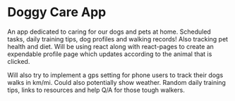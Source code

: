# Doggy Care App

  An app dedicated to caring for our dogs and pets at home. Scheduled tasks, daily training tips, dog profiles and walking records! Also tracking pet health and diet. Will be using react along with react-pages to create an expendable profile page which updates according to the animal that is clicked.

  Will also try to implement a gps setting for phone users to track their dogs walks in km/mi. Could also potentially show weather. Random daily training tips, links to resources and help Q/A for those tough walkers.
